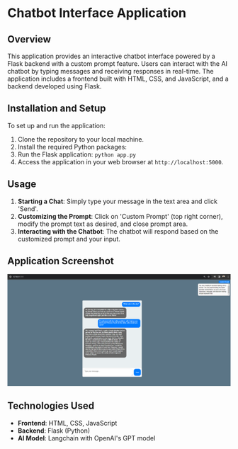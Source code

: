 # Chatbot Interface Application

## Overview

This application provides an interactive chatbot interface powered by a Flask backend with a custom prompt feature. Users can interact with the AI chatbot by typing messages and receiving responses in real-time. The application includes a frontend built with HTML, CSS, and JavaScript, and a backend developed using Flask.



## Installation and Setup

To set up and run the application:

1. Clone the repository to your local machine.
2. Install the required Python packages:
3. Run the Flask application:
`python app.py`
4. Access the application in your web browser at `http://localhost:5000`.

## Usage

1. **Starting a Chat**: Simply type your message in the text area and click 'Send'.
2. **Customizing the Prompt**: Click on 'Custom Prompt' (top right corner), modify the prompt text as desired, and close prompt area.
3. **Interacting with the Chatbot**: The chatbot will respond based on the customized prompt and your input.

## Application Screenshot
![Image Description](example.PNG)


## Technologies Used

- **Frontend**: HTML, CSS, JavaScript
- **Backend**: Flask (Python)
- **AI Model**: Langchain with OpenAI's GPT model
